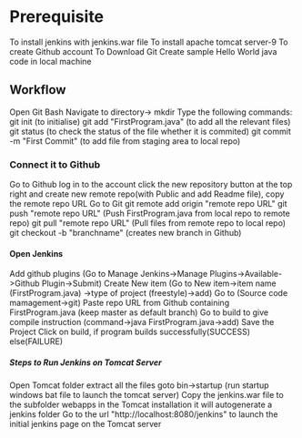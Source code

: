 # Prerequisite
To install jenkins with jenkins.war file
To install apache tomcat server-9
To create Github account
To Download Git
Create sample Hello World java code in local machine

## Workflow
Open Git Bash
Navigate to directory-> mkdir<folder name>
  Type the following commands:
  git init (to initialise)
  git add "FirstProgram.java"  (to add all the relevant files)
  git status (to check the status of the file whether it is commited)
  git commit -m "First Commit" (to add file from staging area to local repo)
  
### Connect it to Github
Go to Github
log in to the account
click the new repository button at the top right and create new remote repo(with Public and add Readme file), copy the remote repo URL
Go to Git
  git remote add origin "remote repo URL"
  git push "remote repo URL" (Push FirstProgram.java from local repo to remote repo)
  git pull "remote repo URL" (Pull files from remote repo to local repo)
  git checkout -b "branchname" (creates new branch in Github)

#### Open Jenkins
Add github plugins (Go to Manage Jenkins->Manage Plugins->Available->Github Plugin->Submit)
Create New item (Go to New item->item name (FirstProgram.java) ->type of project (freestyle)->add)
Go to (Source code mamagement->git)
Paste repo URL from Github containing FirstProgram.java (keep master as default branch)
Go to build to give compile instruction (command->java FirstProgram.java->add)
Save the Project
Click on build, if program builds successfully(SUCCESS) else(FAILURE)

##### Steps to Run Jenkins on Tomcat Server
Open Tomcat folder extract all the files goto bin->startup (run startup windows bat file to launch the tomcat server)
Copy the jenkins.war file to the subfolder webapps in the Tomcat installation it will autogenerate a jenkins folder
Go to the url "http://localhost:8080/jenkins" to launch the initial jenkins page on the Tomcat server



  
  





